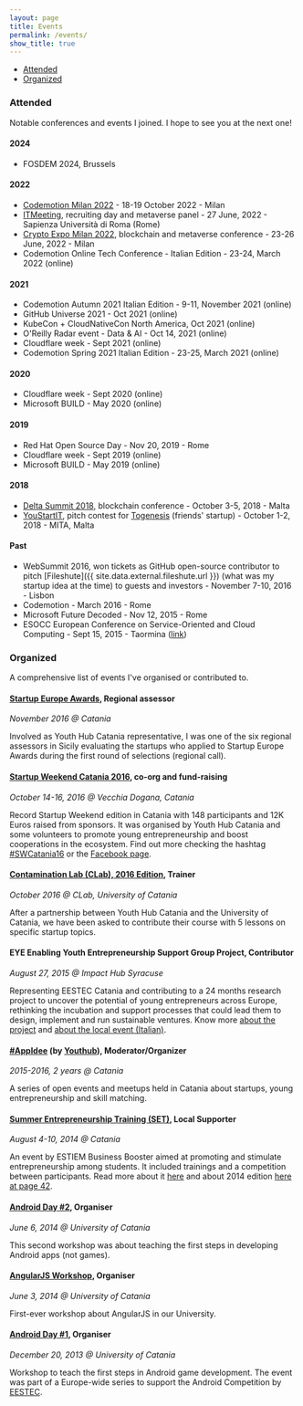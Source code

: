 ```yaml
---
layout: page
title: Events
permalink: /events/
show_title: true
---
```


- [Attended](#attended)
- [Organized](#organized)

### Attended

Notable conferences and events I joined. I hope to see you at the next one!

#### 2024

- FOSDEM 2024, Brussels

#### 2022

- [Codemotion Milan 2022](https://extra.codemotion.com/conference-milan-2022/) - 18-19 October 2022 - Milan
- [ITMeeting](https://web.archive.org/web/20231210191337/https://www.uniroma1.it/it/notizia/47deg-itmeeting-27-giugno-2022), recruiting day and metaverse panel - 27 June, 2022 - Sapienza Università di Roma (Rome)
- [Crypto Expo Milan 2022](https://www.cryptoexpomilan.com/), blockchain and metaverse conference - 23-26 June, 2022 - Milan
- Codemotion Online Tech Conference - Italian Edition - 23-24, March 2022 (online)

#### 2021

- Codemotion Autumn 2021 Italian Edition - 9-11, November 2021 (online)
- GitHub Universe 2021 - Oct 2021 (online)
- KubeCon + CloudNativeCon North America, Oct 2021 (online)
- O'Reilly Radar event - Data & AI - Oct 14, 2021 (online)
- Cloudflare week - Sept 2021 (online)
- Codemotion Spring 2021 Italian Edition - 23-25, March 2021 (online)

#### 2020

- Cloudflare week - Sept 2020 (online)
- Microsoft BUILD - May 2020 (online)

#### 2019

- Red Hat Open Source Day - Nov 20, 2019 - Rome
- Cloudflare week - Sept 2019 (online)
- Microsoft BUILD - May 2019 (online)

#### 2018

- [Delta Summit 2018](https://web.archive.org/web/20181223161450/https://delta-summit.com/delta-summit-2018/), blockchain conference - October 3-5, 2018 - Malta
- [YouStartIT](https://www.crunchbase.com/organization/youstartit-by-mita-innovation-hub), pitch contest for [Togenesis](https://www.togenesis.eu) (friends' startup) - October 1-2, 2018 - MITA, Malta

#### Past

- WebSummit 2016, won tickets as GitHub open-source contributor to pitch [Fileshute]({{ site.data.external.fileshute.url }}) (what was my startup idea at the time) to guests and investors - November 7-10, 2016 - Lisbon
- Codemotion - March 2016 - Rome
- Microsoft Future Decoded - Nov 12, 2015 - Rome
- ESOCC European Conference on Service-Oriented and Cloud Computing - Sept 15, 2015 - Taormina ([link](https://link.springer.com/conference/esocc))

### Organized

A comprehensive list of events I've organised or contributed to.

#### [Startup Europe Awards](https://startupeuropeawards.com), Regional assessor

*November 2016 @ Catania*

Involved as Youth Hub Catania representative, I was one of the six regional assessors in Sicily evaluating the startups who applied to Startup Europe Awards during the first round of selections (regional call).

#### [Startup Weekend Catania 2016](https://web.archive.org/web/20171001203505/http://www.swcatania.it/), co-org and fund-raising

*October 14-16, 2016 @ Vecchia Dogana, Catania*

Record Startup Weekend edition in Catania with 148 participants and 12K Euros raised from sponsors. It was organised by Youth Hub Catania and some volunteers to promote young entrepreneurship and boost cooperations in the ecosystem. Find out more checking the hashtag [#SWCatania16](https://twitter.com/hashtag/swcatania16) or the [Facebook page](https://www.facebook.com/startupweekendcatania/).

#### [Contamination Lab (CLab), 2016 Edition](), Trainer

*October 2016 @ CLab, University of Catania*

After a partnership between Youth Hub Catania and the University of Catania, we have been asked to contribute their course with 5 lessons on specific startup topics.

#### EYE Enabling Youth Entrepreneurship Support Group Project, Contributor

*August 27, 2015 @ Impact Hub Syracuse*

Representing EESTEC Catania and contributing to a 24 months research project to uncover the potential of young entrepreneurs across Europe, rethinking the incubation and support processes that could lead them to design, implement and run sustainable ventures. Know more [about the project](https://web.archive.org/web/20170409045913/http://www.yincubate.com/) and [about the local event (Italian)](https://web.archive.org/web/20240401103147/https://siracusa.impacthub.net//).

#### [#AppIdee](https://twitter.com/search?q=%23appidee) (by [Youthub](https://web.archive.org/web/20160610180910/http://youthub.net/)), Moderator/Organizer

*2015-2016, 2 years @ Catania*

A series of open events and meetups held in Catania about startups, young entrepreneurship and skill matching.

#### [Summer Entrepreneurship Training (SET)](https://estiem.org/default.aspx?PageId=1500), Local Supporter

*August 4-10, 2014 @ Catania*

An event by ESTIEM Business Booster aimed at promoting and stimulate entrepreneurship among students. It included trainings and a competition between participants. Read more about it [here](https://estiem.org/default.aspx?PageId=1224) and about 2014 edition [here at page 42](https://issuu.com/estiem/docs/magazine47).

#### [Android Day #2](https://web.archive.org/web/20151120055219/http://www.eestec-catania.eu/), Organiser

*June 6, 2014 @ University of Catania*

This second workshop was about teaching the first steps in developing Android apps (not games).

#### [AngularJS Workshop](https://www.facebook.com/events/639230729502590/), Organiser

*June 3, 2014 @ University of Catania*

First-ever workshop about AngularJS in our University.

#### [Android Day #1](https://web.archive.org/web/20151120055219/http://www.eestec-catania.eu/), Organiser

*December 20, 2013 @ University of Catania*

Workshop to teach the first steps in Android game development. The event was part of a Europe-wide series to support the Android Competition by [EESTEC](https://eestec.net).
